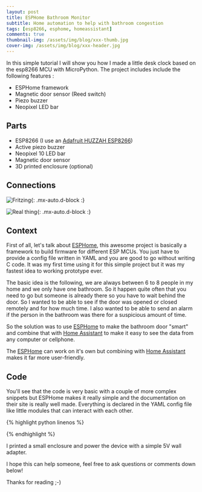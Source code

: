 ```yaml
---
layout: post
title: ESPHome Bathroom Monitor
subtitle: Home automation to help with bathroom congestion
tags: [esp8266, esphome, homeassistant]
comments: true
thumbnail-img: /assets/img/blog/xxx-thumb.jpg
cover-img: /assets/img/blog/xxx-header.jpg
---
```


In this simple tutorial I will show you how I made a little desk clock based on the esp8266 MCU with MicroPython. The project includes include the following features :
- ESPHome framework
- Magnetic door sensor (Reed switch)
- Piezo buzzer
- Neopixel LED bar

## **Parts**
- ESP8266 (I use an [Adafruit HUZZAH ESP8266](https://www.adafruit.com/product/2471))
- Active piezo buzzer
- Neopixel 10 LED bar
- Magnetic door sensor
- 3D printed enclosure (optional)

## **Connections**

![Fritzing](/assets/img/blog/xxx-fritzing.png){: .mx-auto.d-block :}

![Real thing](/assets/img/blog/xxx-connections-thumb.jpg){: .mx-auto.d-block :}

## **Context**

First of all, let's talk about [ESPHome](https://esphome.io/), this awesome project is basically a framework to build firmware for different ESP MCUs. You just have to provide a config file written in YAML and you are good to go without writing C code. It was my first time using it for this simple project but it was my fastest idea to working prototype ever.

The basic idea is the following, we are always between 6 to 8 people in my home and we only have one bathroom. So it happen quite often that you need to go but someone is already there so you have to wait behind the door. So I wanted to be able to see if the door was opened or closed remotely and for how much time. I also wanted to be able to send an alarm if the person in the bathroom was there for a suspicious amount of time.

So the solution was to use [ESPHome](https://esphome.io/) to make the bathroom door "smart" and combine that with [Home Assistant](https://www.home-assistant.io/) to make it easy to see the data from any computer or cellphone.

The [ESPHome](https://esphome.io/) can work on it's own but combining with [Home Assistant](https://www.home-assistant.io/) makes it far more user-friendly.

## **Code**

You'll see that the code is very basic with a couple of more complex snippets but ESPHome makes it really simple and the documentation on their site is really well made. Everything is declared in the YAML config file like little modules that can interact with each other.



{% highlight python linenos %}

{% endhighlight %}


I printed a small enclosure and power the device with a simple 5V wall adapter.

I hope this can help someone, feel free to ask questions or comments down below!

Thanks for reading ;-)